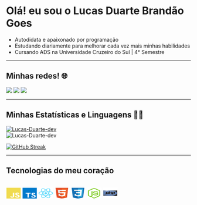 # Olá! eu sou o Lucas Duarte Brandão Goes

- Autodidata e apaixonado por programação
- Estudando diariamente para melhorar cada vez mais minhas habilidades
- Cursando ADS na Universidade Cruzeiro do Sul | 4° Semestre

---

## Minhas redes! 🌐

<a href="https://wa.link/w2deqn" target="_blank"><img src="https://img.shields.io/badge/WhatsApp-25D366?style=for-the-badge&logo=whatsapp&logoColor=white" target="_blank"></a>
<a href="https://www.instagram.com/lucas_duar32/" target="_blank"><img src="https://img.shields.io/badge/-Instagram-%23E4405F?style=for-the-badge&logo=instagram&logoColor=white" target="_blank"></a>
<a href="https://www.linkedin.com/in/lucas-duarte-ab65051b7/" target="_blank"><img src="https://img.shields.io/badge/-LinkedIn-%230077B5?style=for-the-badge&logo=linkedin&logoColor=white" target="_blank"></a>

---

## Minhas Estatísticas e Linguagens 👨‍💻

[![Lucas-Duarte-dev](https://github-readme-stats.vercel.app/api?username=Lucas-Duarte-dev&show_icons=true&theme=nightowl)](https://github.com/Lucas-Duarte-dev) <br/>
![Lucas-Duarte-dev](https://github-readme-stats.vercel.app/api/top-langs/?username=Lucas-Duarte-dev&langs_count=6&theme=nightowl&layout=compact)<br/>

[![GitHub Streak](https://github-readme-streak-stats.herokuapp.com?user=Lucas-Duarte-dev&theme=nightowl)](https://git.io/streak-stats)<br/>

---

## Tecnologias do meu coração

<div style="display: inline_block"><br>
  <img align="center" alt="Lucas-Js" height="30px" width="40px" src="https://raw.githubusercontent.com/devicons/devicon/master/icons/javascript/javascript-plain.svg">
  <img align="center" alt="Lucas-Ts" height="30px" width="40px" src="https://raw.githubusercontent.com/devicons/devicon/master/icons/typescript/typescript-plain.svg">
  <img align="center" alt="Lucas-React" height="30px" width="40px" src="https://raw.githubusercontent.com/devicons/devicon/master/icons/react/react-original.svg">
  <img align="center" alt="Lucas-HTML" height="30px" width="40px" src="https://raw.githubusercontent.com/devicons/devicon/master/icons/html5/html5-original.svg">
  <img align="center" alt="Lucas-CSS" height="30px" width="40px" src="https://raw.githubusercontent.com/devicons/devicon/master/icons/css3/css3-original.svg">
  <img align="center" alt="Lucas-Node" height="30px" width="40px" src="https://raw.githubusercontent.com/devicons/devicon/master/icons/nodejs/nodejs-original.svg">
  <img align="center" alt="Lucas-Node" height="30px" width="40px" src="https://raw.githubusercontent.com/devicons/devicon/master/icons/php/php-original.svg">
</div>
